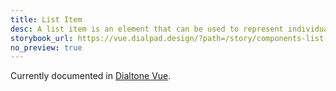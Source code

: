 ```yaml
---
title: List Item
desc: A list item is an element that can be used to represent individual items in a list.
storybook_url: https://vue.dialpad.design/?path=/story/components-list-item--default
no_preview: true
---
```


<aside class="d-notice d-notice--info d-mt24 d-wmx100p" role="status" aria-hidden="false">
  <div class="d-notice__icon">
    <dt-icon name="info"></dt-icon>
  </div>
  <div class="d-notice__content d-stack4">
    <p class="d-notice__message">

Currently documented in [Dialtone Vue](https://vue.dialpad.design/?path=/docs/components-list-item--default).
    </p>
  </div>
</aside>
